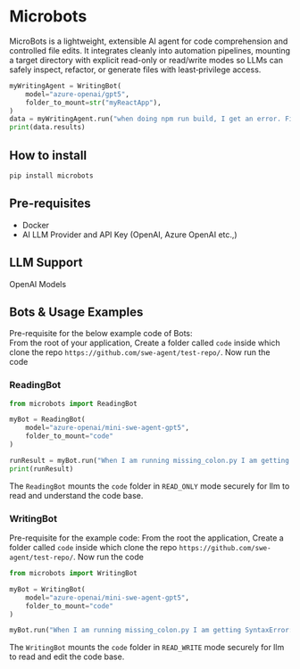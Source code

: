 # Microbots

MicroBots is a lightweight, extensible AI agent for code comprehension and controlled file edits. It integrates cleanly 
into automation pipelines, mounting a target directory with explicit read-only or read/write modes so LLMs can safely 
inspect, refactor, or generate files with least‑privilege access.

```py
myWritingAgent = WritingBot(
    model="azure-openai/gpt5",
    folder_to_mount=str("myReactApp"),
)
data = myWritingAgent.run("when doing npm run build, I get an error. Fix the error and make sure the build is successful.", timeout_in_seconds=600)
print(data.results)
```

## How to install

```bash
pip install microbots
```


## Pre-requisites

- Docker
- AI LLM Provider and API Key (OpenAI, Azure OpenAI etc.,)


## LLM Support
    
OpenAI Models

## Bots & Usage Examples

Pre-requisite for the below example code of Bots:   
From the root of your application, Create a folder called  `code` inside which clone the repo `https://github.com/swe-agent/test-repo/`. Now run the code


### ReadingBot


```py
from microbots import ReadingBot

myBot = ReadingBot(
    model="azure-openai/mini-swe-agent-gpt5",
    folder_to_mount="code"
)

runResult = myBot.run("When I am running missing_colon.py I am getting SyntaxError: invalid syntax. Find the error and explain me what is the error", timeout_in_seconds=600)
print(runResult)

```

The `ReadingBot` mounts the `code` folder in `READ_ONLY` mode securely for llm to read and understand the code base.


### WritingBot

Pre-requisite for the example code: 
From the root the application, Create a folder called  `code` inside which clone the repo `https://github.com/swe-agent/test-repo/`. Now run the code

```py
from microbots import WritingBot

myBot = WritingBot(
    model="azure-openai/mini-swe-agent-gpt5",
    folder_to_mount="code"
)

myBot.run("When I am running missing_colon.py I am getting SyntaxError: invalid syntax. Fix the error and make sure the code runs without any errors.", timeout_in_seconds=600)
```

The `WritingBot` mounts the `code` folder in `READ_WRITE` mode securely for llm to read and edit the code base.